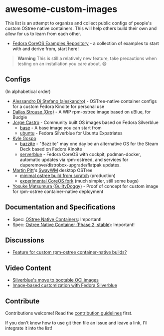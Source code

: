 # awesome-custom-images

This list is an attempt to organize and collect public configs of people's custom OStree native containers.
This will help others build their own and allow for us to learn from each other.

- [Fedora CoreOS Examples Repository](https://github.com/miabbott/coreos-layering-examples) - a collection of examples to start with and derive from, start here!

> **Warning**
> This is still a relatively new feature, take precautions when testing on an installation you care about. :smile: 

## Configs

(In alphabetical order)

- [Alessandro Di Stefano (aleskandro)](https://github.com/aleskandro/my-ostree-config) - OSTree-native container configs for a custom Fedora Kinoite for personal use
- [Dallas Strouse (Oro)](https://github.com/orowith2os/uBlue-Budgie) - A WIP rpm-ostree image based on uBlue, for Budgie
- [Jorge Castro](https://github.com/ublue-os) - Community built OS images based on Fedora Silverblue
  - [base](https://github.com/ublue-os/base) - A base image you can start from
  - [ubuntu](https://github.com/ublue-os/ubuntu) - Fedora Silverblue for Ubuntu Expatriates
- [Kyle Gospo](https://github.com/KyleGospo)
  - [bazzite](https://github.com/KyleGospo/bazzite) - "Bazzite" may one day be an alternative OS for the Steam Deck based on Fedora Kinoite 
  - [serverblue](https://github.com/KyleGospo/serverblue) - Fedora CoreOS with cockpit, podman-docker, automatic updates via rpm-ostreed, and services for duperemove/distrobox-upgrade/flatpak updates.
- [Martin Pitt](https://github.com/martinpitt)'s [SwayWM](https://swaywm.org/) desktop OSTree
     - [minimal ostree build from scratch](https://github.com/martinpitt/ostree-pitti-workstation) (production)
     - [experimental CoreOS fork](https://github.com/martinpitt/pitti-workstation-oci) (much simpler, still some bugs)
- [Yosuke Matsumura (GuiltyDoggy)](https://github.com/GuiltyDoggy/ostree-container) - Proof of concept for custom image for rpm-ostree container-native deployment

## Documentation and Specifications

- Spec: [OStree Native Containers](https://fedoraproject.org/wiki/Changes/OstreeNativeContainer): Important!
- Spec: [Ostree Native Container (Phase 2, stable)](https://fedoraproject.org/wiki/Changes/OstreeNativeContainerStable): Important!

## Discussions

- [Feature for custom rpm-ostree container-native builds?](https://discussion.fedoraproject.org/t/feature-for-custom-rpm-ostree-container-native-builds/44480)

## Video Content

- [Silverblue's move to bootable OCI images](https://www.youtube.com/watch?v=X8h304Jp9N8)
- [Image-based customization with Fedora Silverblue](https://www.youtube.com/watch?v=9xO4w-w8mzg)

## Contribute

Contributions welcome! Read the [contribution guidelines](contributing.md) first.

If you don't know how to use git then file an issue and leave a link, I'll integrate it into the list!
